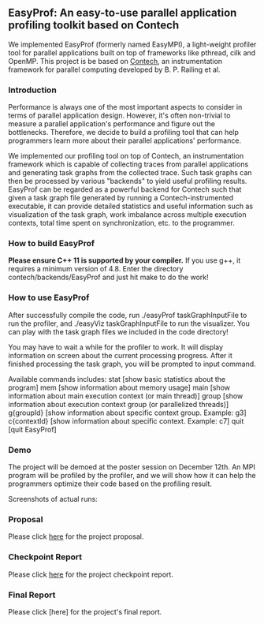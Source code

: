 ## EasyProf: An easy-to-use parallel application profiling toolkit based on Contech
We implemented EasyProf (formerly named EasyMPI), a light-weight profiler tool for parallel applications built on top of frameworks like pthread, cilk and OpenMP. This project is be based on [Contech](https://github.com/bprail/contech), an instrumentation framework for parallel computing developed by B. P. Railing et al. 

### Introduction
Performance is always one of the most important aspects to consider in terms of parallel application design. However, it's often non-trivial to measure a parallel application's performance and figure out the bottlenecks. Therefore, we decide to build a profiling tool that can help programmers learn more about their parallel applications' performance.

We implemented our profiling tool on top of Contech, an instrumentation framework which is capable of collecting traces from parallel applications and generating task graphs from the collected trace. Such task graphs can then be processed by various "backends" to yield useful profiling results. EasyProf can be regarded as a powerful backend for Contech such that given a task graph file generated by running a Contech-instrumented executable, it can provide detailed statistics and useful information such as visualization of the task graph, work imbalance across multiple execution contexts, total time spent on synchronization, etc. to the programmer.

### How to build EasyProf
**Please ensure C++ 11 is supported by your compiler.** If you use g++, it requires a minimum version of 4.8.
Enter the directory contech/backends/EasyProf and just hit make to do the work!

### How to use EasyProf
After successfully compile the code, run ./easyProf taskGraphInputFile to run the profiler, and ./easyViz taskGraphInputFile to run the visualizer. You can play with the task graph files we included in the code directory!

You may have to wait a while for the profiler to work. It will display information on screen about the current processing progress. After it finished processing the task graph, you will be prompted to input command.

Available commands includes:
stat           [show basic statistics about the program]
mem            [show information about memory usage]
main           [show information about main execution context (or main thread)]
group          [show information about execution context group (or parallelized threads)]
g{groupId}     [show information about specific context group. Example: g3]
c{contextId}   [show information about specific context. Example: c7]
quit           [quit EasyProf]

### Demo
The project will be demoed at the poster session on December 12th. An MPI program will be profiled by the profiler, and we will show how it can help the programmers optimize their code based on the profiling result.

Screenshots of actual runs: 

### Proposal
Please click [here](https://github.com/alphalzh/EasyMPI/blob/master/Proposal.pdf) for the project proposal.

### Checkpoint Report
Please click [here](https://github.com/alphalzh/EasyMPI/blob/master/Project_Checkpoint_zihengl_xingyuj1.pdf) for the project checkpoint report.

### Final Report
Please click [here] for the project's final report.
